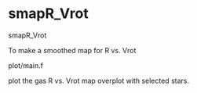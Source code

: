 
# smapR_Vrot

smapR_Vrot

 To make a smoothed map for R vs. Vrot 

plot/main.f

 plot the gas R vs. Vrot map overplot with selected stars.

